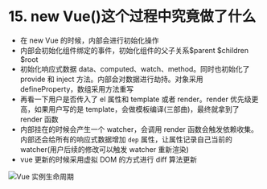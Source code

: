 # 15. new Vue()这个过程中究竟做了什么

- 在 new Vue 的时候，内部会进行初始化操作
- 内部会初始化组件绑定的事件，初始化组件的父子关系$parent $children $root
- 初始化响应式数据 data、computed、watch、method。同时也初始化了 provide 和 inject 方法。内部会对数据进行劫持。对象采用 defineProperty，数组采用方法重写
- 再看一下用户是否传入了 el 属性和 template 或者 render。render 优先级更高，如果用户写的是 template，会做模板编译(三部曲)，最终就拿到了 render 函数
- 内部挂在的时候会产生一个 watcher，会调用 render 函数会触发依赖收集。内部还会给所有的响应式数据增加 `dep` 属性，让属性记录自己当前的 watcher(用户后续的修改可以触发 watcher 重新渲染)
- vue 更新的时候采用虚拟 DOM 的方式进行 diff 算法更新

![Vue 实例生命周期](https://raw.githubusercontent.com/xuchp/typora-pics/main/images/lifecycle.png)
